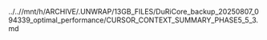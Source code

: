 ../..//mnt/h/ARCHIVE/.UNWRAP/13GB_FILES/DuRiCore_backup_20250807_094339_optimal_performance/CURSOR_CONTEXT_SUMMARY_PHASE5_5_3.md